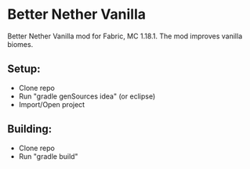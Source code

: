 # Better Nether Vanilla
Better Nether Vanilla mod for Fabric, MC 1.18.1. The mod improves vanilla biomes.

## Setup:
* Clone repo
* Run "gradle genSources idea" (or eclipse)
* Import/Open project

## Building:
* Clone repo
* Run "gradle build"
